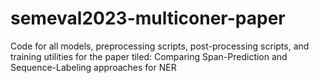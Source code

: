 # semeval2023-multiconer-paper
Code for all models, preprocessing scripts, post-processing scripts, and training utilities for the paper tiled: Comparing Span-Prediction and Sequence-Labeling approaches for NER 
